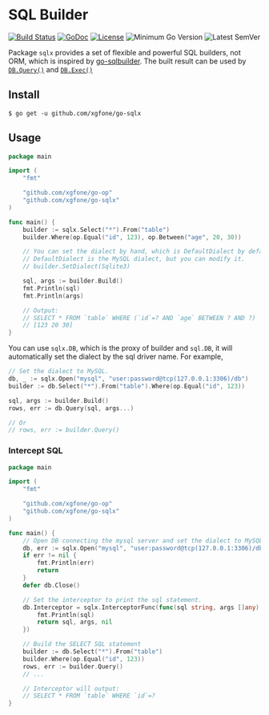 # SQL Builder

[![Build Status](https://github.com/xgfone/go-sqlx/actions/workflows/go.yml/badge.svg)](https://github.com/xgfone/go-sqlx/actions/workflows/go.yml)
[![GoDoc](https://pkg.go.dev/badge/github.com/xgfone/go-sqlx)](https://pkg.go.dev/github.com/xgfone/go-sqlx)
[![License](https://img.shields.io/badge/License-Apache%202.0-blue.svg?style=flat-square)](https://raw.githubusercontent.com/xgfone/go-sqlx/master/LICENSE)
![Minimum Go Version](https://img.shields.io/github/go-mod/go-version/xgfone/go-sqlx?label=Go%2B)
![Latest SemVer](https://img.shields.io/github/v/tag/xgfone/go-sqlx?sort=semver)

Package `sqlx` provides a set of flexible and powerful SQL builders, not ORM, which is inspired by [go-sqlbuilder](https://github.com/huandu/go-sqlbuilder). The built result can be used by [`DB.Query()`](https://pkg.go.dev/database/sql#DB.Query) and [`DB.Exec()`](https://pkg.go.dev/database/sql#DB.Exec)

## Install

```shell
$ go get -u github.com/xgfone/go-sqlx
```

## Usage

```go
package main

import (
	"fmt"

	"github.com/xgfone/go-op"
	"github.com/xgfone/go-sqlx"
)

func main() {
	builder := sqlx.Select("*").From("table")
	builder.Where(op.Equal("id", 123), op.Between("age", 20, 30))

	// You can set the dialect by hand, which is DefaultDialect by default.
	// DefaultDialect is the MySQL dialect, but you can modify it.
	// builder.SetDialect(Sqlite3)

	sql, args := builder.Build()
	fmt.Println(sql)
	fmt.Println(args)

	// Output:
	// SELECT * FROM `table` WHERE (`id`=? AND `age` BETWEEN ? AND ?)
	// [123 20 30]
}
```

You can use `sqlx.DB`, which is the proxy of builder and `sql.DB`, it will automatically set the dialect by the sql driver name. For example,

```go
// Set the dialect to MySQL.
db, _ := sqlx.Open("mysql", "user:password@tcp(127.0.0.1:3306)/db")
builder := db.Select("*").From("table").Where(op.Equal("id", 123))

sql, args := builder.Build()
rows, err := db.Query(sql, args...)

// Or
// rows, err := builder.Query()
```

### Intercept SQL

```go
package main

import (
	"fmt"

	"github.com/xgfone/go-op"
	"github.com/xgfone/go-sqlx"
)

func main() {
	// Open DB connecting the mysql server and set the dialect to MySQL.
	db, err := sqlx.Open("mysql", "user:password@tcp(127.0.0.1:3306)/db")
	if err != nil {
		fmt.Println(err)
		return
	}
	defer db.Close()

	// Set the interceptor to print the sql statement.
	db.Interceptor = sqlx.InterceptorFunc(func(sql string, args []any) (string, []any, error) {
		fmt.Println(sql)
		return sql, args, nil
	})

	// Build the SELECT SQL statement
	builder := db.Select("*").From("table")
	builder.Where(op.Equal("id", 123))
	rows, err := builder.Query()
	// ...

	// Interceptor will output:
	// SELECT * FROM `table` WHERE `id`=?
}
```
